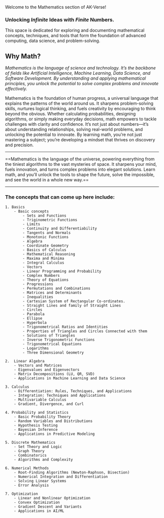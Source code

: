 Welcome to the Mathematics section of AK-Verse!

### **Unlocking _Infinite_ Ideas with _Finite_ Numbers.**

This space is dedicated for exploring and documenting mathematical concepts, techniques, and tools that form the foundation of advanced computing, data science, and problem-solving.


## Why Math?

*Mathematics is the language of science and technology. It’s the backbone of fields like Artificial Intelligence, Machine Learning, Data Science, and Software Development. By understanding and applying mathematical principles, you unlock the potential to solve complex problems and innovate effectively.*

Mathematics is the foundation of human progress, a universal language that explains the patterns of the world around us. It sharpens problem-solving skills, nurtures logical thinking, and fuels creativity by encouraging to think beyond the obvious. Whether calculating probabilities, designing algorithms, or simply making everyday decisions, math empowers to tackle challenges with clarity and confidence. It’s not just about numbers—it’s about understanding relationships, solving real-world problems, and unlocking the potential to innovate. By learning math, you’re not just mastering a subject; you’re developing a mindset that thrives on discovery and precision.

***
==Mathematics is the language of the universe, powering everything from the tiniest algorithms to the vast mysteries of space. It sharpens your mind, fuels innovation, and turns complex problems into elegant solutions. Learn math, and you’ll unlock the tools to shape the future, solve the impossible, and see the world in a whole new way.==
***


### The concepts that can come up here include:

	1. Basics
		- Basic concepts
			- Sets and Functions
			- Triginometric Functions
			- Limits
			- Continuity and Differentiability
			- Tangents and Normals
			- Monotonic Functions
			- Algebra
			- Coordinate Geometry
			- Basics of Calculus
			- Mathematical Reasoning
			- Maxima and Minima
			- Integral Calculus
			- Vectors
			- Linear Programming and Probability
			- Complex Numbers
			- Theory of Equations
			- Progressions
			- Permutations and Combinations
			- Matrices and Determinants
			- Inequalities
			- Cartesian System of Rectangular Co-ordinates.
			- Straight Lines and family of Straight Lines
			- Circles
			- Parabola
			- Ellipse
			- Hyperbola
			- Trigonometrical Ratios and Identities
			- Properties of Triangles and Circles Connected with them
			- Solutions of Triangles
			- Inverse Trigonometric Functions
			- Trigonometrical Equations
			- Logarithms
			- Three Dimensional Geometry

	2.  Linear Algebra
		- Vectors and Matrices
		- Eigenvalues and Eigenvectors
		- Matrix Decompositions (LU, QR, SVD)
		- Applications in Machine Learning and Data Science

	3. Calculus
		- Differentiation: Rules, Techniques, and Applications
		- Integration: Techniques and Applications
		- Multivariable Calculus
		- Gradient, Divergence, and Curl

	4. Probability and Statistics
		- Basic Probability Theory
		- Random Variables and Distributions
		- Hypothesis Testing
		- Bayesian Inference
		- Applications in Predictive Modeling

	5. Discrete Mathematics
		- Set Theory and Logic
		- Graph Theory
		- Combinatorics
		- Algorithms and Complexity

	6. Numerical Methods
		- Root-Finding Algorithms (Newton-Raphson, Bisection)
		- Numerical Integration and Differentiation
		- Solving Linear Systems
		- Error Analysis

	7. Optimization
		- Linear and Nonlinear Optimization
		- Convex Optimization
		- Gradient Descent and Variants
		- Applications in AI/ML